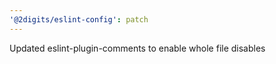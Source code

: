 ```yaml
---
'@2digits/eslint-config': patch
---
```


Updated eslint-plugin-comments to enable whole file disables
